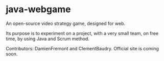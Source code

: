 java-webgame
============

An open-source video strategy game, designed for web.

Its purpose is to experiment on a project, with a very small team, on free time, by using Java and Scrum method.

Contributors: DamienFremont and ClementBaudry.
Official site is coming soon.
